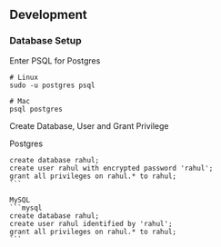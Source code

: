 ## Development

### Database Setup

Enter PSQL for Postgres

```
# Linux
sudo -u postgres psql

# Mac
psql postgres
```

Create Database, User and Grant Privilege

Postgres
````psql
create database rahul;
create user rahul with encrypted password 'rahul';
grant all privileges on rahul.* to rahul;
```

MySQL   
```mysql
create database rahul;
create user rahul identified by 'rahul';
grant all privileges on rahul.* to rahul;
```